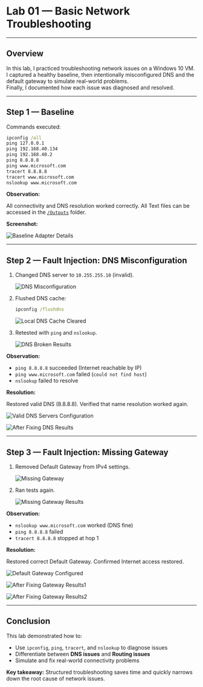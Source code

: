 # Lab 01 — Basic Network Troubleshooting

---

## Overview
In this lab, I practiced troubleshooting network issues on a Windows 10 VM.  
I captured a healthy baseline, then intentionally misconfigured DNS and the default gateway to simulate real-world problems.  
Finally, I documented how each issue was diagnosed and resolved.

---

## Step 1 — Baseline
Commands executed:
```bat
ipconfig /all
ping 127.0.0.1
ping 192.168.40.134
ping 192.168.40.2
ping 8.8.8.8
ping www.microsoft.com
tracert 8.8.8.8
tracert www.microsoft.com
nslookup www.microsoft.com
```
**Observation:** 

All connectivity and DNS resolution worked correctly.  All Text files can be accessed in the [`/Outputs`](./Outputs) folder.

**Screenshot:**

![Baseline Adapter Details](screenshots/baseline_adapter_details.png) 

---

## Step 2 — Fault Injection: DNS Misconfiguration

1. Changed DNS server to `10.255.255.10` (invalid).  

   ![DNS Misconfiguration](screenshots/DNS_Misconfiguration.PNG)  

3. Flushed DNS cache:  
   ```bat
   ipconfig /flushdns
   ```
    ![Local DNS Cache Cleared](screenshots/Local_DNS_Cache_Cleared.PNG)

4. Retested with `ping` and `nslookup`.

    ![DNS Broken Results](screenshots/DNS_Broken_Results.PNG)   

**Observation:**  
- `ping 8.8.8.8` succeeded (Internet reachable by IP)  
- `ping www.microsoft.com` failed (`could not find host`)  
- `nslookup` failed to resolve  

**Resolution:**

 Restored valid DNS (8.8.8.8). Verified that name resolution worked again.  
   
   ![Valid DNS Servers Configuration](screenshots/Valid_DNS_Servers_Configured.PNG)
   
   ![After Fixing DNS Results](screenshots/After_Fixing_DNS_Results.PNG)

---

## Step 3 — Fault Injection: Missing Gateway

1. Removed Default Gateway from IPv4 settings.

    ![Missing Gateway](screenshots/Missing_Gateway.PNG)

3. Ran tests again.

    ![Missing Gateway Results](screenshots/Missing_Gateway_Results.PNG)  

**Observation:**  
- `nslookup www.microsoft.com` worked (DNS fine)  
- `ping 8.8.8.8` failed  
- `tracert 8.8.8.8` stopped at hop 1  
   
**Resolution:** 
 
 Restored correct Default Gateway. Confirmed Internet access restored. 
   
   ![Default Gateway Configured](screenshots/Default_Gateway_Configured.PNG)
   
   ![After Fixing Gateway Results1](screenshots/After_FixingGateway_Results1.PNG) 
   
   ![After Fixing Gateway Results2](screenshots/After_Fixing_Gateway_Results2.PNG) 
   

---

## Conclusion
This lab demonstrated how to:
- Use `ipconfig`, `ping`, `tracert`, and `nslookup` to diagnose issues  
- Differentiate between **DNS issues** and **Routing issues**  
- Simulate and fix real-world connectivity problems  

**Key takeaway:** Structured troubleshooting saves time and quickly narrows down the root cause of network issues.
